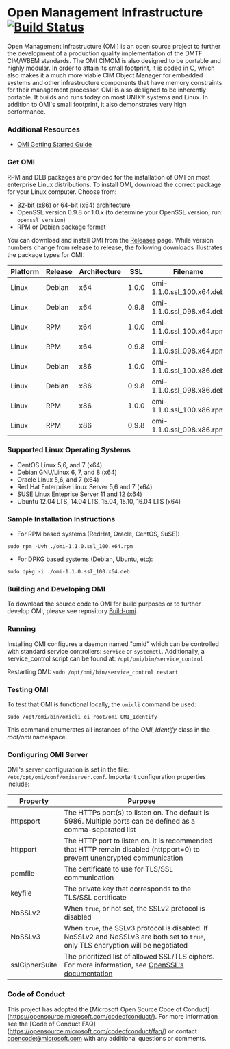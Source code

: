 # Open Management Infrastructure [![Build Status](https://travis-ci.org/Microsoft/omi.svg?branch=master)](https://travis-ci.org/Microsoft/omi)

Open Management Infrastructure (OMI) is an open source project to
further the development of a production quality implementation of the
DMTF CIM/WBEM standards. The OMI CIMOM is also designed to be portable
and highly modular. In order to attain its small footprint, it is
coded in C, which also makes it a much more viable CIM Object Manager
for embedded systems and other infrastructure components that have
memory constraints for their management processor. OMI is also
designed to be inherently portable. It builds and runs today on most
UNIX® systems and Linux. In addition to OMI's small footprint, it also
demonstrates very high performance.


### Additional Resources

- [OMI Getting Started Guide](Unix/doc/omi/omi.pdf)


### Get OMI

RPM and DEB packages are provided for the installation of OMI on most
enterprise Linux distributions. To install OMI, download the correct
package for your Linux computer. Choose from:

- 32-bit (x86) or 64-bit (x64) architecture
- OpenSSL version 0.9.8 or 1.0.x (to determine your OpenSSL version, run: `openssl version`)
- RPM or Debian package format

You can download and install OMI from the [Releases] page. While
version numbers change from release to release, the following
downloads illustrates the package types for OMI:

Platform | Release | Architecture | SSL   | Filename
-------- |-------- |------------  | ---   | --------
Linux    | Debian  | x64          | 1.0.0 | omi-1.1.0.ssl_100.x64.deb
Linux    | Debian  | x64          | 0.9.8 | omi-1.1.0.ssl_098.x64.deb
Linux    | RPM     | x64          | 1.0.0 | omi-1.1.0.ssl_100.x64.rpm
Linux    | RPM     | x64          | 0.9.8 | omi-1.1.0.ssl_098.x64.rpm
Linux    | Debian  | x86          | 1.0.0 | omi-1.1.0.ssl_100.x86.deb
Linux    | Debian  | x86          | 0.9.8 | omi-1.1.0.ssl_098.x86.deb
Linux    | RPM     | x86          | 1.0.0 | omi-1.1.0.ssl_100.x86.rpm
Linux    | RPM     | x86          | 0.9.8 | omi-1.1.0.ssl_098.x86.rpm

[Releases]: https://github.com/Microsoft/omi/releases


### Supported Linux Operating Systems

- CentOS Linux 5,6, and 7 (x64)
- Debian GNU/Linux 6, 7, and 8 (x64)
- Oracle Linux 5,6, and 7 (x64)
- Red Hat Enterprise Linux Server 5,6 and 7 (x64)
- SUSE Linux Enteprise Server 11 and 12 (x64)
- Ubuntu 12.04 LTS, 14.04 LTS, 15.04, 15.10, 16.04 LTS (x64)


### Sample Installation Instructions

- For RPM based systems (RedHat, Oracle, CentOS, SuSE):
```
sudo rpm -Uvh ./omi-1.1.0.ssl_100.x64.rpm
```

- For DPKG based systems (Debian, Ubuntu, etc):
```
sudo dpkg -i ./omi-1.1.0.ssl_100.x64.deb
```


### Building and Developing OMI

To download the source code to OMI for build purposes or to further develop
OMI, please see repository [Build-omi](https://github.com/Microsoft/Build-omi).


### Running

Installing OMI configures a daemon named "omid" which can be
controlled with standard service controllers: `service` or
`systemctl`. Additionally, a service_control script can be found at:
`/opt/omi/bin/service_control`

Restarting OMI: `sudo /opt/omi/bin/service_control restart`


### Testing OMI

To test that OMI is functional locally, the `omicli` command be used:
```
sudo /opt/omi/bin/omicli ei root/omi OMI_Identify
```

This command enumerates all instances of the *OMI_Identify* class in the *root/omi* namespace.


### Configuring OMI Server

OMI's server configuration is set in the file:
`/etc/opt/omi/conf/omiserver.conf`.  Important configuration
properties include:

Property  | Purpose
--------  | -------
httpsport | The HTTPs port(s) to listen on. The default is 5986. Multiple ports can be defined as a comma-separated list
httpport  | The HTTP port to listen on. It is recommended that HTTP remain disabled (httpport=0) to prevent unencrypted communication
pemfile   | The certificate to use for TLS/SSL communication
keyfile   | The private key that corresponds to the TLS/SSL certificate
NoSSLv2   | When `true`, or not set, the SSLv2 protocol is disabled
NoSSLv3   | When `true`, the SSLv3 protocol is disabled. If NoSSLv2 and NoSSLv3 are both set to `true`, only TLS encryption will be negotiated
sslCipherSuite | The prioritized list of allowed SSL/TLS ciphers. For more information, see [OpenSSL's documentation](https://openssl.org/docs/manmaster/apps/ciphers.html "OpenSSL's documentation")

### Code of Conduct

This project has adopted the [Microsoft Open Source Code of Conduct]
(https://opensource.microsoft.com/codeofconduct/).  For more
information see the [Code of Conduct FAQ]
(https://opensource.microsoft.com/codeofconduct/faq/) or contact
[opencode@microsoft.com](mailto:opencode@microsoft.com) with any
additional questions or comments.
